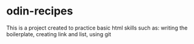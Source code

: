 # odin-recipes

This is a project created to practice basic html skills such as: writing the boilerplate, creating link and list, using git
